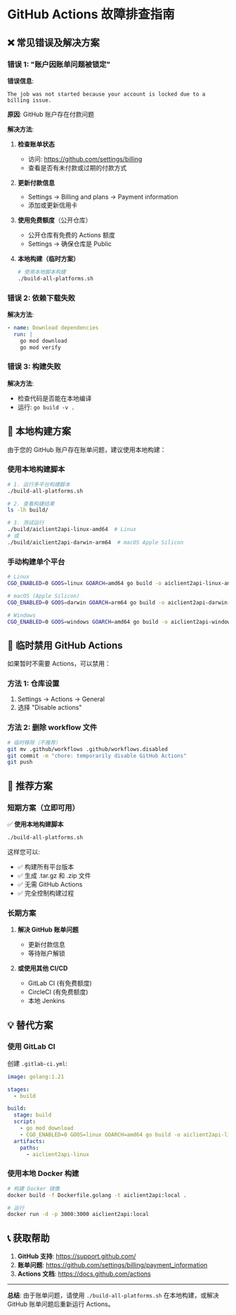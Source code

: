 # GitHub Actions 故障排查指南

## ❌ 常见错误及解决方案

### 错误 1: "账户因账单问题被锁定"

**错误信息**:
```
The job was not started because your account is locked due to a billing issue.
```

**原因**: GitHub 账户存在付款问题

**解决方法**:

1. **检查账单状态**
   - 访问: https://github.com/settings/billing
   - 查看是否有未付款或过期的付款方式

2. **更新付款信息**
   - Settings → Billing and plans → Payment information
   - 添加或更新信用卡

3. **使用免费额度**（公开仓库）
   - 公开仓库有免费的 Actions 额度
   - Settings → 确保仓库是 Public

4. **本地构建（临时方案）**
   ```bash
   # 使用本地脚本构建
   ./build-all-platforms.sh
   ```

### 错误 2: 依赖下载失败

**解决方法**:
```yaml
- name: Download dependencies
  run: |
    go mod download
    go mod verify
```

### 错误 3: 构建失败

**解决方法**:
- 检查代码是否能在本地编译
- 运行: `go build -v .`

## 🔧 本地构建方案

由于您的 GitHub 账户存在账单问题，建议使用本地构建：

### 使用本地构建脚本

```bash
# 1. 运行多平台构建脚本
./build-all-platforms.sh

# 2. 查看构建结果
ls -lh build/

# 3. 测试运行
./build/aiclient2api-linux-amd64  # Linux
# 或
./build/aiclient2api-darwin-arm64  # macOS Apple Silicon
```

### 手动构建单个平台

```bash
# Linux
CGO_ENABLED=0 GOOS=linux GOARCH=amd64 go build -o aiclient2api-linux-amd64

# macOS (Apple Silicon)
CGO_ENABLED=0 GOOS=darwin GOARCH=arm64 go build -o aiclient2api-darwin-arm64

# Windows
CGO_ENABLED=0 GOOS=windows GOARCH=amd64 go build -o aiclient2api-windows.exe
```

## 📝 临时禁用 GitHub Actions

如果暂时不需要 Actions，可以禁用：

### 方法 1: 仓库设置

1. Settings → Actions → General
2. 选择 "Disable actions"

### 方法 2: 删除 workflow 文件

```bash
# 临时移除（不推荐）
git mv .github/workflows .github/workflows.disabled
git commit -m "chore: temporarily disable GitHub Actions"
git push
```

## 🎯 推荐方案

### 短期方案（立即可用）

✅ **使用本地构建脚本**
```bash
./build-all-platforms.sh
```

这样您可以:
- ✅ 构建所有平台版本
- ✅ 生成 .tar.gz 和 .zip 文件
- ✅ 无需 GitHub Actions
- ✅ 完全控制构建过程

### 长期方案

1. **解决 GitHub 账单问题**
   - 更新付款信息
   - 等待账户解锁

2. **或使用其他 CI/CD**
   - GitLab CI (有免费额度)
   - CircleCI (有免费额度)
   - 本地 Jenkins

## 💡 替代方案

### 使用 GitLab CI

创建 `.gitlab-ci.yml`:

```yaml
image: golang:1.21

stages:
  - build

build:
  stage: build
  script:
    - go mod download
    - CGO_ENABLED=0 GOOS=linux GOARCH=amd64 go build -o aiclient2api-linux
  artifacts:
    paths:
      - aiclient2api-linux
```

### 使用本地 Docker 构建

```bash
# 构建 Docker 镜像
docker build -f Dockerfile.golang -t aiclient2api:local .

# 运行
docker run -d -p 3000:3000 aiclient2api:local
```

## 📞 获取帮助

1. **GitHub 支持**: https://support.github.com/
2. **账单问题**: https://github.com/settings/billing/payment_information
3. **Actions 文档**: https://docs.github.com/actions

---

**总结**: 由于账单问题，请使用 `./build-all-platforms.sh` 在本地构建，或解决 GitHub 账单问题后重新运行 Actions。

